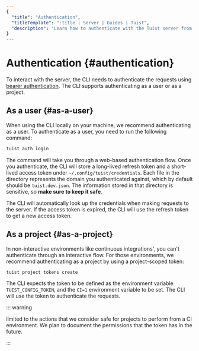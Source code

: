 ```yaml
---
{
  "title": "Authentication",
  "titleTemplate": ":title | Server | Guides | Tuist",
  "description": "Learn how to authenticate with the Tuist server from the CLI."
}
---
```

# Authentication {#authentication}

To interact with the server, the CLI needs to authenticate the requests using
[bearer
authentication](https://swagger.io/docs/specification/authentication/bearer-authentication/).
The CLI supports authenticating as a user or as a project.

## As a user {#as-a-user}

When using the CLI locally on your machine, we recommend authenticating as a
user. To authenticate as a user, you need to run the following command:

```bash
tuist auth login
```

The command will take you through a web-based authentication flow. Once you
authenticate, the CLI will store a long-lived refresh token and a short-lived
access token under `~/.config/tuist/credentials`. Each file in the directory
represents the domain you authenticated against, which by default should be
`tuist.dev.json`. The information stored in that directory is sensitive, so
**make sure to keep it safe**.

The CLI will automatically look up the credentials when making requests to the
server. If the access token is expired, the CLI will use the refresh token to
get a new access token.

## As a project {#as-a-project}

In non-interactive environments like continuous integrations', you can't
authenticate through an interactive flow. For those environments, we recommend
authenticating as a project by using a project-scoped token:

```bash
tuist project tokens create
```

The CLI expects the token to be defined as the environment variable
`TUIST_CONFIG_TOKEN`, and the `CI=1` environment variable to be set. The CLI
will use the token to authenticate the requests.

::: warning
<!-- -->
limited to the actions that we consider safe for projects to perform from a CI
environment. We plan to document the permissions that the token has in the
future.
<!-- -->
:::

